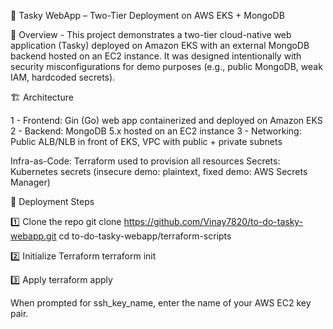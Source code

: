 📝 Tasky WebApp – Two-Tier Deployment on AWS EKS + MongoDB

📌 Overview - This project demonstrates a two-tier cloud-native web application (Tasky) deployed on Amazon EKS with an external MongoDB backend hosted on an EC2 instance.
It was designed intentionally with security misconfigurations for demo purposes (e.g., public MongoDB, weak IAM, hardcoded secrets).

🏗️ Architecture

1 - Frontend: Gin (Go) web app containerized and deployed on Amazon EKS
2 - Backend: MongoDB 5.x hosted on an EC2 instance
3 - Networking: Public ALB/NLB in front of EKS, VPC with public + private subnets

Infra-as-Code: Terraform used to provision all resources
Secrets: Kubernetes secrets (insecure demo: plaintext, fixed demo: AWS Secrets Manager)

🚀 Deployment Steps

1️⃣ Clone the repo
git clone https://github.com/Vinay7820/to-do-tasky-webapp.git
cd to-do-tasky-webapp/terraform-scripts

2️⃣ Initialize Terraform
terraform init

3️⃣ Apply
terraform apply

When prompted for ssh_key_name, enter the name of your AWS EC2 key pair.

